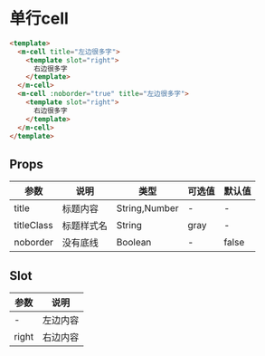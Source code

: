 # 单行cell

```html
<template>
  <m-cell title="左边很多字">
    <template slot="right">
      右边很多字
    </template>
  </m-cell>
  <m-cell :noborder="true" title="左边很多字">
    <template slot="right">
      右边很多字
    </template>
  </m-cell>
</template>
```

## Props
| 参数    | 说明      | 类型            | 可选值        | 默认值  |
| ----- | ------- | ------------- | ---------- | ---- |
| title | 标题内容    | String,Number | -          | -    |
| titleClass | 标题样式名    | String | gray          | -    |
| noborder | 没有底线    | Boolean | -          | false    |

## Slot
| 参数    | 说明     |
| ----- | --------- |
| -  | 左边内容   |
| right | 右边内容   |
